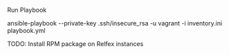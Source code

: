 Run Playbook

ansible-playbook --private-key .ssh/insecure_rsa -u vagrant -i inventory.ini playbook.yml 

TODO: Install RPM package on Relfex instances